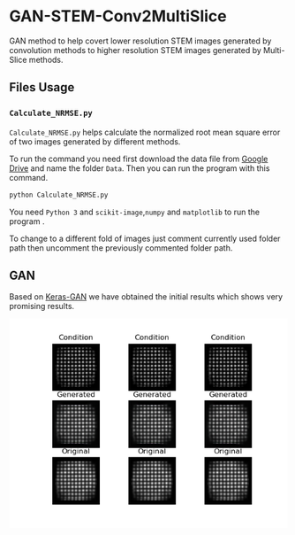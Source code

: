 # GAN-STEM-Conv2MultiSlice
GAN method to help covert lower resolution STEM images generated by convolution methods to higher resolution STEM images generated by Multi-Slice methods.

## Files Usage

### `Calculate_NRMSE.py`

`Calculate_NRMSE.py` helps calculate the normalized root mean square error of two images generated by different methods.

To run the command you need first download the data file from [Google Drive](https://drive.google.com/open?id=1CnIuRKp2C4pYJgAEe4ZPvQWVurJA9Ybi) and name the folder `Data`. Then you can run the program with this command.


```bash
python Calculate_NRMSE.py
```

You need `Python 3` and `scikit-image`,`numpy` and `matplotlib` to run the program .


To change to a different fold of images just comment currently used folder path then uncomment the previously commented folder path.

## GAN

Based on [Keras-GAN](https://github.com/eriklindernoren/Keras-GAN) we have obtained the initial results which shows very promising results.

![GAN initial results of 200 Epoch](/pix2pix/images/stem/199_0.png)
